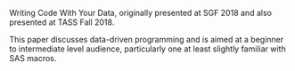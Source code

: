 Writing Code With Your Data, originally presented at SGF 2018 and also presented at TASS Fall 2018.

This paper discusses data-driven programming and is aimed at a beginner to intermediate level audience, particularly one at least slightly familiar with SAS macros.
